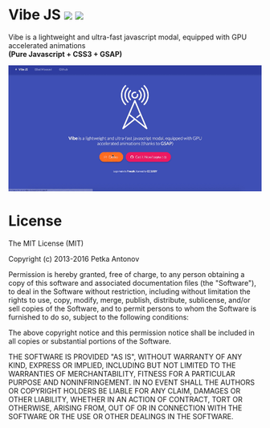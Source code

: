 # Vibe JS <img src="https://cdn.rawgit.com/theiliad/pulse-javascript-speeddial/master/img/demo.svg" /> <img src="https://cdn.rawgit.com/theiliad/pulse-javascript-speeddial/master/img/version.svg" />

Vibe is a lightweight and ultra-fast javascript modal, equipped with GPU accelerated animations
<br /><b>(Pure Javascript + CSS3 + GSAP)</b>

<img src="https://raw.githubusercontent.com/theiliad/vibe-javascript-modal/master/demo/demo.gif" />

# License

The MIT License (MIT)

Copyright (c) 2013-2016 Petka Antonov

Permission is hereby granted, free of charge, to any person obtaining a copy
of this software and associated documentation files (the "Software"), to deal
in the Software without restriction, including without limitation the rights
to use, copy, modify, merge, publish, distribute, sublicense, and/or sell
copies of the Software, and to permit persons to whom the Software is
furnished to do so, subject to the following conditions:

The above copyright notice and this permission notice shall be included in
all copies or substantial portions of the Software.

THE SOFTWARE IS PROVIDED "AS IS", WITHOUT WARRANTY OF ANY KIND, EXPRESS OR
IMPLIED, INCLUDING BUT NOT LIMITED TO THE WARRANTIES OF MERCHANTABILITY,
FITNESS FOR A PARTICULAR PURPOSE AND NONINFRINGEMENT.  IN NO EVENT SHALL THE
AUTHORS OR COPYRIGHT HOLDERS BE LIABLE FOR ANY CLAIM, DAMAGES OR OTHER
LIABILITY, WHETHER IN AN ACTION OF CONTRACT, TORT OR OTHERWISE, ARISING FROM,
OUT OF OR IN CONNECTION WITH THE SOFTWARE OR THE USE OR OTHER DEALINGS IN
THE SOFTWARE.
